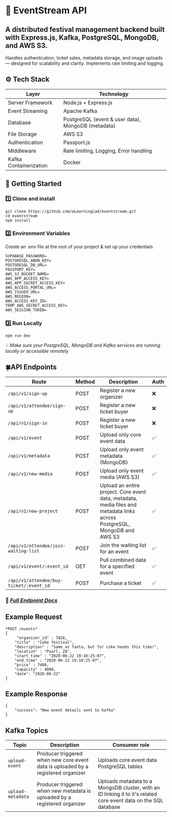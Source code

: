 # 🧠 EventStream API

## A distributed festival management backend built with Express.js, Kafka, PostgreSQL, MongoDB, and AWS S3.
Handles authentication, ticket sales, metadata storage, and image uploads — designed for scalability and clarity. Implements rate limiting and logging.


 ## ⚙️ Tech Stack
| **Layer**          | **Technology**             |
|---------------------|----------------------------|
| Server Framework    | Node.js + Express.js       |
| Event Streaming     | Apache Kafka               |
| Database            | PostgreSQL (event & user data), MongoDB (metadata)        |
| File Storage       | AWS S3                     |
| Authentication                | Passport.js                |
| Middleware              | Rate limiting, Logging, Error handling                |
| Kafka Containerization             | Docker               |


## 🚀 Getting Started
### :one: Clone and install
```
git clone https://github.com/aLearningLad/eventstream.git
cd eventstream
npm install
```

### :two: Environment Variables
Create an .env file at the root of your project & set up your credentials
```
SUPABASE_PASSWORD=
POSTGRESQL_ANON_KEY=
POSTGRESQL_DB_URL=
PASSPORT_KEY=
AWS_S3_BUCKET_NAME=
AWS_APP_ACCESS_KEY=
AWS_APP_SECRET_ACCESS_KEY=
AWS_ACCESS_PORTAL_URL=
AWS_ISSUER_URL=
AWS_REGION=
AWS_ACCESS_KEY_ID=
TEMP_AWS_SECRET_ACCESS_KEY=
AWS_SESSION_TOKEN=

```
### :three: Run Locally
```
npm run dev
```
💡 *Make sure your PostgreSQL, MongoDB and Kafka services are running locally or accessible remotely*


## 🍀API Endpoints
| **Route**          | **Method**             | **Description**  | **Auth** |
|---------------------|----------------------------|-----------------|----------|
| ```/api/v1/sign-up```    | POST     |       Register a new organizer          |   :x:       | 
| ```/api/v1/attendee/sign-up```    | POST     |       Register a new ticket buyer          |   :x:       |
| ```/api/v1/sign-in```    | POST     |       Register a new ticket buyer          |   :x:       |
| ```/api/v1/event```    | POST     |       Upload only core event data         |   ✅       |
| ```/api/v1/metadata```    | POST     |       Upload only event metadata (MongoDB)        |   ✅       |
| ```/api/v1/new-media```    | POST     |       Upload only event media (AWS S3)        |   ✅       |
| ```/api/v1/new-project```    | POST     |       Upload an entire project. Core event data, metadata, media files and metadata links across PostgreSQL, MongoDB and AWS S3         |   ✅       |
| ```/api/v1/attendee/join-waiting-list```    | POST     |      Join the waiting list for an event        |   ✅       |
| ```/api/v1/event/:event_id```    | GET     |     Pull combined data for a specified event       |   ✅       |
| ```/api/v1/attendee/buy-ticket/:event_id```    | POST     |    Purchase a ticket       |   ✅       |

### 🔗 *[Full Endpoint Docs](https://www.bugatti.com)*

## Example Request
```
*POST /events*
{
     "organizer_id" : 7826,
    "title" : "Coke festival",
    "description" : "Same as fanta, but for coke heads this time!",
    "location" : "Paarl, ZA",
    "start_time" : "2020-06-22 19:10:25-07",
    "end_time" : "2020-06-22 19:10:25-07",
    "price" : 7400,
    "capacity" : 4000,
    "date": "2026-06-22"
}
```

## Example Response
```
{
    "success": "New event details sent to kafka"
}
```
## Kafka Topics
| **Topic**          | **Description**             | **Consumer role**  |
|---------------------|----------------------------|-----------------|
| ```upload-event```    | Producer triggered when new core event data is uploaded by a registered  organizer   |      Uploads core event data PostgreSQL tables         | 
| ```upload-metadata```    | Producer triggered when new metadata is uploaded by a registered  organizer   |      Uploads metadata to a MongoDB cluster, with an ID linking it to it's related core event data on the SQL database         | 










